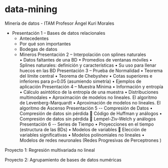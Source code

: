 # data-mining
Minería de datos - ITAM
Profesor Ángel Kuri Morales

* Presentación 1 – Bases de datos relacionales
  - Antecedentes
  - Por qué son importantes
  - Bodegas de datos
  - Mineros
Presentación 2 – Interpolación con splines naturales	
•	Datos faltantes de una BD
•	Promedios de ventanas móviles
•	Splines naturales: definición y características
•	Su uso para llenar huecos en las BD
Presentación 3 – Prueba de Normalidad
•	Teorema del límite central
•	Teorema de Chebyshev
•	Cotas superiores e inferiores para p=0.05 (asumiendo simetría)
•	Ejemplos de aplicación
Presentación 4 – Muestra Mínima
•	Información y entropía
•	Cálculo asintótico de la entropía de una muestra
•	Distribuciones multimodales
•	Aproximación de modelos no lineales. El algoritmo de Levenberg-Marquardt
•	Aproximación de modelos no lineales. El algoritmo de Ascenso
Presentación 5 -- Compresión de Datos 
•	Compresión de datos sin pérdida
	Código de Huffman y análogos
•	Compresión de datos sin pérdida
	Lempel-Ziv-Welch y análogos
Presentación 6 -- Series de Tiempo
•	Proyecciones en el tiempo (estructura de las BDs)
•	Modelos de variables
	Elección de variables significativas
•	Modelos polinomiales no lineales
•	Modelos de redes neuronales (Redes Progresivas de Perceptrones )

Proyecto 1: Regresión multivariada no lineal

Proyecto 2: Agrupamiento de bases de datos numéricas
